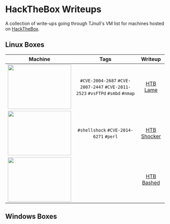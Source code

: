 # HackTheBox Writeups

A collection of write-ups going through TJnull's VM list for machines hosted on [HackTheBox](https://hackthebox.eu).

## Linux Boxes

| Machine       |      Tags     |  Writeup |
|:-------------:| :-------------:| :-----------:|
|<img src="https://github.com/Kr1tz3x3/HTB-Writeups/assets/36839792/9c35dd89-f8d4-4266-9ba2-0933f23e5000" width=200 height=140> | <code>#CVE-2004-2687</code> <code>#CVE-2007-2447</code> <code>#CVE-2011-2523</code> <code>#vsFTPd</code> <code>#smbd</code> <code>#nmap</code> | [HTB Lame](https://github.com/Kr1tz3x3/HTB-Writeups/blob/main/HTB%20Linux%20Boxes/HTB%20Lame%20Writeup.md)|
| <img src="https://github.com/Kr1tz3x3/HTB-Writeups/assets/36839792/9d6afc69-aedd-4405-a784-2c86fba01c57" width=200 height=140>| <code>#shellshock</code> <code>#CVE-2014-6271</code> <code>#perl</code> | [HTB Shocker](https://github.com/Kr1tz3x3/HTB-Writeups/blob/main/HTB%20Linux%20Boxes/HTB%20Shocker%20Writeup.md)|
| <img src="https://github.com/Kr1tz3x3/HTB-Writeups/assets/36839792/bc2e6328-854b-4bed-bd57-34ac4b8e9410" width=200 height=140> ||[HTB Bashed](https://github.com/Kr1tz3x3/HTB-Writeups/blob/main/HTB%20Linux%20Boxes/HTB%20Bashed%20Writeup.md)|

## Windows Boxes

